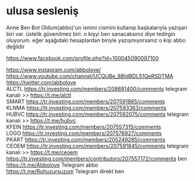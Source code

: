 # ulusa sesleniş

Anne Ben Bot Oldum(abbo)'un ismini cismini kullanıp başkalarıyla yazışan biri var. üstelik güvenilmez biri. o kişyi ben sanacaksınız diye tedirgin oluyorum. eğer aşağıdaki hesaplardan biriyle yazışmıyorsanız o kişi abbo değildir

https://www.facebook.com/profile.php?id=100045090097100 <br> 

https://www.instagram.com/abbolove/ <br> https://www.youtube.com/channel/UCQUBe_8BIdBDL51QeRSDTMA <br> https://twitter.com/abbolove <br>  ALCTL https://tr.investing.com/members/208691400/comments telegram kanalı >> https://t.me/alctl <br> SMART https://tr.investing.com/members/207591885/comments <br>  KLNMA https://tr.investing.com/members/207593363/comments <br>  HUBVC https://tr.investing.com/members/207592075/comments telegram kanalı >> https://t.me/hubvc<br>  KFEIN https://tr.investing.com/members/207557315/comments <br>  LOGO https://tr.investing.com/members/207576927/comments <br>  PKART https://tr.investing.com/members/205249285/comments <br>  CEOEM https://tr.investing.com/members/207591845/comments telegram kanalı >> https://t.me/ceoem<br>  https://tr.investing.com/members/contributors/207557172/comments  ben <br> https://t.me/Abbolove Telegram abbo <br> https://t.me/Ruhuzursuzum Telegram direkt ben
